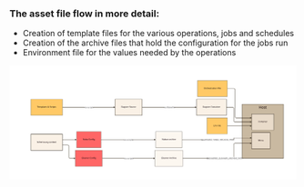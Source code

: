 
### The asset file flow in more detail:

* Creation of template files for the various operations, jobs and schedules
* Creation of the archive files that hold the configuration for the jobs run 
* Environment file for the values needed by the operations

![flow](images/flow.svg)